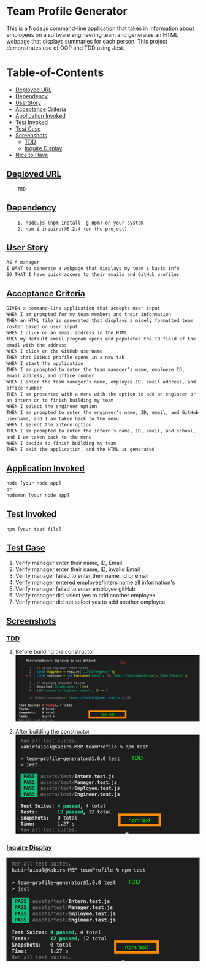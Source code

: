 # Team Profile Generator
This is a  Node.js command-line application that takes in information about employees on a software engineering team and generates an HTML webpage that displays summaries for each person. This project demonstrates use of OOP and TDD using Jest. 
# Table-of-Contents
  * [Deployed URL](#deployed-url)
  * [Dependency](#dependency)
  * [UserStory](#userstory)
  * [Acceptance Criteria](#acceptance-criteria)
  * [Application Invoked](#application-invoked)
  * [Test Invoked](#test-invoked)
  * [Test Case](#test-case)
  * [Screenshots](#screenshots)
    * [TDD](#tdd)
    * [Inquire Display](#inquire-display)
  * [Nice to Have](#nice-to-have)
 
## [Deployed URL](#table-of-contents)
```
    TBD
```
## [Dependency](#table-of-contents)
```
    1. node.js (npm install -g npm) on your system
    2. npm i inquirer@8.2.4 (on the project)
```
## [User Story](#table-of-contents)
```
AS A manager
I WANT to generate a webpage that displays my team's basic info
SO THAT I have quick access to their emails and GitHub profiles
```

## [Acceptance Criteria](#table-of-contents)
```
GIVEN a command-line application that accepts user input
WHEN I am prompted for my team members and their information
THEN an HTML file is generated that displays a nicely formatted team roster based on user input
WHEN I click on an email address in the HTML
THEN my default email program opens and populates the TO field of the email with the address
WHEN I click on the GitHub username
THEN that GitHub profile opens in a new tab
WHEN I start the application
THEN I am prompted to enter the team manager’s name, employee ID, email address, and office number
WHEN I enter the team manager’s name, employee ID, email address, and office number
THEN I am presented with a menu with the option to add an engineer or an intern or to finish building my team
WHEN I select the engineer option
THEN I am prompted to enter the engineer’s name, ID, email, and GitHub username, and I am taken back to the menu
WHEN I select the intern option
THEN I am prompted to enter the intern’s name, ID, email, and school, and I am taken back to the menu
WHEN I decide to finish building my team
THEN I exit the application, and the HTML is generated
```

## [Application Invoked](#table-of-contents)
```
node [your node app]
or
nodemon [your node app]
```
## [Test Invoked](#table-of-contents)
```
npm [your test file]
```

## [Test Case](#table-of-contents)
1. Verify manager enter their name, ID, Email
2. Verify manager enter their name, ID, invalid Email
3. Verify manager failed to enter their name, id or email
4. Verify manager entered employee/inters name all information's 
5. Verify manager failed to enter employee gitHub
6. Verify manager did select yes to add another employee
7. Verify manager did not select yes to add another employee

## [Screenshots](#table-of-contents)
### [TDD](#table-of-contents)
1. Before building the constructor 
![Image at TDD Fail.](./assets/image/tdd_fail.png)

2. After building the constructor 
![Image at TDD Pass.](./assets/image/tdd_pass.png)

### [Inquire Display](#table-of-contents)
![Image at console display Inquire](./assets/image/tdd_pass.png)
